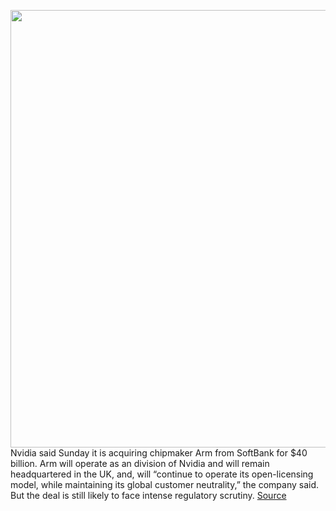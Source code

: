 <img src='https://cdn.vox-cdn.com/thumbor/P0oGWeD_FMtju37pUo6I2bHAwAw=/0x0:1392x776/1200x800/filters:focal(495x272:717x494)/cdn.vox-cdn.com/uploads/chorus_image/image/67400519/CeLOBOX.0.png' width='700px' /><br/>
Nvidia said Sunday it is acquiring chipmaker Arm from SoftBank for $40 billion. Arm will operate as an division of Nvidia and will remain headquartered in the UK, and, will “continue to operate its open-licensing model, while maintaining its global customer neutrality,” the company said. But the deal is still likely to face intense regulatory scrutiny.
<a href='https://www.theverge.com/2020/9/13/21435507/nvidia-acquiring-arm-40-billion-chips-ai-deal'> Source <a/>